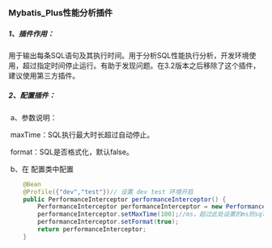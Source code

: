 ### Mybatis_Plus性能分析插件

##### 1、插件作用：

​	用于输出每条SQL语句及其执行时间。用于分析SQL性能执行分析，开发环境使用，超过指定时间停止运行。有助于发现问题。在3.2版本之后移除了这个插件，建议使用第三方插件。	

##### 2、配置插件：

​	a、参数说明：

​		maxTime：SQL执行最大时长超过自动停止。

​		format：SQL是否格式化，默认false。

​	b、在 配置类中配置

~~~java
    @Bean
    @Profile({"dev","test"})// 设置 dev test 环境开启
    public PerformanceInterceptor performanceInterceptor() {
        PerformanceInterceptor performanceInterceptor = new PerformanceInterceptor();
        performanceInterceptor.setMaxTime(100);//ms，超过此处设置的ms则sql不执行
        performanceInterceptor.setFormat(true);
        return performanceInterceptor;
    }
~~~

